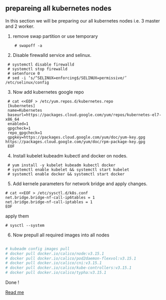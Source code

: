 ## prepareing all kubernetes nodes

In this section we will be  preparing our all kubernetes nodes i.e. 3 master and 2 worker.

1. remove swap partition or use temporary

``` #sed -i '/swap/d' /etc/fstab
    # swapoff -a 
```
2. Disable firewalld service and selinux.

```
 # systemctl disable firewalld
 # systemctl stop firewalld
 # setenforce 0 
 # sed -i ‘s/^SELINUX=enforcing$/SELINUX=permissive/’ /etc/selinux/config
```

3. Now add kubernetes google repo

```
 # cat <<EOF > /etc/yum.repos.d/kubernetes.repo
 [kubernetes]
 name=Kubernetes
 baseurl=https://packages.cloud.google.com/yum/repos/kubernetes-el7-x86_64
 enabled=1
 gpgcheck=1
 repo_gpgcheck=1
 gpgkey=https://packages.cloud.google.com/yum/doc/yum-key.gpg https://packages.cloud.google.com/yum/doc/rpm-package-key.gpg
 EOF
```

4. Install kubelet kubeadm kubectl and docker on nodes.

```
 # yum install -y kubelet kubeadm kubectl docker
 # systemctl enable kubelet && systemctl start kubelet
 # systemctl enable docker && systemctl start docker

```
5. Add kernele parameters for network bridge  and apply changes.

```
# cat <<EOF > /etc/sysctl.d/k8s.conf
net.bridge.bridge-nf-call-ip6tables = 1
net.bridge.bridge-nf-call-iptables = 1
EOF
```
apply them   
```
# sysctl --system

```

6. Now prepull all required images into all nodes 

```bash

# kubeadm config images pull
# docker pull docker.io/calico/node:v3.15.1    
# docker pull docker.io/calico/pod2daemon-flexvol:v3.15.1
# docker pull docker.io/calico/cni:v3.15.1            
# docker pull docker.io/calico/kube-controllers:v3.15.1 
# docker pull docker.io/calico/typha:v3.15.1       
```

Done !


[Read me](README.md)
